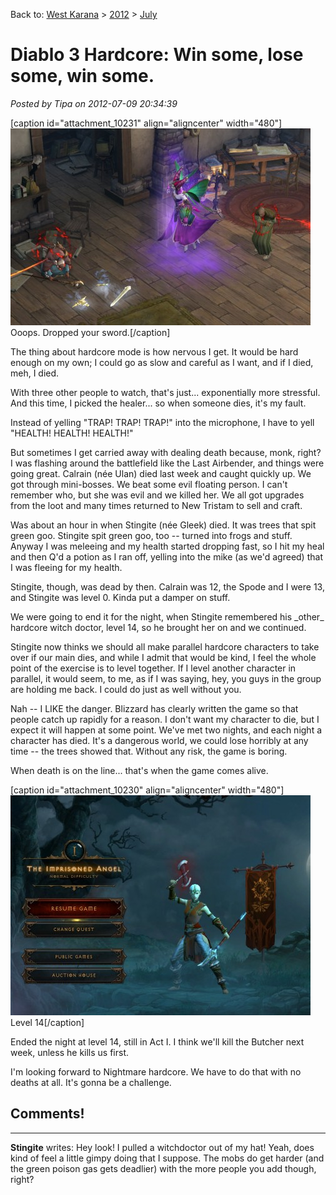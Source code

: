 Back to: [West Karana](/posts/westkarana.md) > [2012](/posts/2012/westkarana.md) > [July](./westkarana.md)
# Diablo 3 Hardcore: Win some, lose some, win some.

*Posted by Tipa on 2012-07-09 20:34:39*

[caption id="attachment\_10231" align="aligncenter" width="480"][![](../../../uploads/2012/07/Diablo-III-2012-07-08-22-57-50-97-480x315.jpg "Ooops. Dropped your sword.")](../../../uploads/2012/07/Diablo-III-2012-07-08-22-57-50-97.jpg) Ooops. Dropped your sword.[/caption]

The thing about hardcore mode is how nervous I get. It would be hard enough on my own; I could go as slow and careful as I want, and if I died, meh, I died.

With three other people to watch, that's just... exponentially more stressful. And this time, I picked the healer... so when someone dies, it's my fault.

Instead of yelling "TRAP! TRAP! TRAP!" into the microphone, I have to yell "HEALTH! HEALTH! HEALTH!"

But sometimes I get carried away with dealing death because, monk, right? I was flashing around the battlefield like the Last Airbender, and things were going great. Calrain (née Ulan) died last week and caught quickly up. We got through mini-bosses. We beat some evil floating person. I can't remember who, but she was evil and we killed her. We all got upgrades from the loot and many times returned to New Tristam to sell and craft.

Was about an hour in when Stingite (née Gleek) died. It was trees that spit green goo. Stingite spit green goo, too -- turned into frogs and stuff. Anyway I was meleeing and my health started dropping fast, so I hit my heal and then Q'd a potion as I ran off, yelling into the mike (as we'd agreed) that I was fleeing for my health.

Stingite, though, was dead by then. Calrain was 12, the Spode and I were 13, and Stingite was level 0. Kinda put a damper on stuff.

We were going to end it for the night, when Stingite remembered his \_other\_ hardcore witch doctor, level 14, so he brought her on and we continued.

Stingite now thinks we should all make parallel hardcore characters to take over if our main dies, and while I admit that would be kind, I feel the whole point of the exercise is to level together. If I level another character in parallel, it would seem, to me, as if I was saying, hey, you guys in the group are holding me back. I could do just as well without you.

Nah -- I LIKE the danger. Blizzard has clearly written the game so that people catch up rapidly for a reason. I don't want my character to die, but I expect it will happen at some point. We've met two nights, and each night a character has died. It's a dangerous world, we could lose horribly at any time -- the trees showed that. Without any risk, the game is boring.

When death is on the line... that's when the game comes alive.

[caption id="attachment\_10230" align="aligncenter" width="480"][![](../../../uploads/2012/07/Diablo-III-2012-07-08-23-55-57-42-480x352.jpg "Level 14")](../../../uploads/2012/07/Diablo-III-2012-07-08-23-55-57-42.jpg) Level 14[/caption]

Ended the night at level 14, still in Act I. I think we'll kill the Butcher next week, unless he kills us first.

I'm looking forward to Nightmare hardcore. We have to do that with no deaths at all. It's gonna be a challenge.

## Comments!
---
**Stingite** writes: Hey look! I pulled a witchdoctor out of my hat!  Yeah, does kind of feel a little gimpy doing that I suppose. The mobs do get harder (and the green poison gas gets deadlier) with the more people you add though, right?
